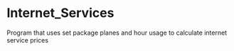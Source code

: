 # Internet_Services
Program that uses set package planes and hour usage to calculate internet service prices

